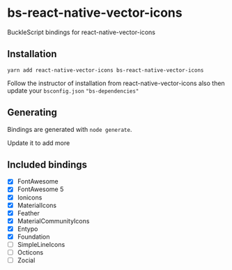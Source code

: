 # bs-react-native-vector-icons

BuckleScript bindings for react-native-vector-icons

## Installation

```
yarn add react-native-vector-icons bs-react-native-vector-icons
```

Follow the instructor of installation from react-native-vector-icons also then update your `bsconfig.json` `"bs-dependencies"`

## Generating

Bindings are generated with `node generate`.

Update it to add more

## Included bindings

- [x] FontAwesome
- [x] FontAwesome 5
- [x] Ionicons
- [x] MaterialIcons
- [x] Feather
- [x] MaterialCommunityIcons
- [x] Entypo
- [x] Foundation
- [ ] SimpleLineIcons
- [ ] Octicons
- [ ] Zocial
